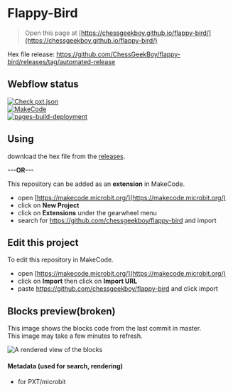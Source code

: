 # Flappy-Bird
> Open this page at [https://chessgeekboy.github.io/flappy-bird/](https://chessgeekboy.github.io/flappy-bird/)

Hex file release: https://github.com/ChessGeekBoy/flappy-bird/releases/tag/automated-release <br>

## Webflow status
[![Check pxt.json](https://github.com/ChessGeekBoy/flappy-bird/actions/workflows/cfg-check.yml/badge.svg)](https://github.com/ChessGeekBoy/flappy-bird/actions/workflows/cfg-check.yml) <br>
[![MakeCode](https://github.com/ChessGeekBoy/flappy-bird/actions/workflows/makecode.yml/badge.svg)](https://github.com/ChessGeekBoy/flappy-bird/actions/workflows/makecode.yml) <br>
[![pages-build-deployment](https://github.com/ChessGeekBoy/flappy-bird/actions/workflows/pages/pages-build-deployment/badge.svg)](https://github.com/ChessGeekBoy/flappy-bird/actions/workflows/pages/pages-build-deployment) <br>

## Using

download the hex file from the [releases](https://github.com/ChessGeekBoy/flappy-bird/releases/tag/automated-release). <br>

**---OR---** <br>

This repository can be added as an **extension** in MakeCode.<br>

* open [https://makecode.microbit.org/](https://makecode.microbit.org/) <br>
* click on **New Project** <br>
* click on **Extensions** under the gearwheel menu <br>
* search for https://github.com/chessgeekboy/flappy-bird and import <br>

## Edit this project

To edit this repository in MakeCode. <br>

* open [https://makecode.microbit.org/](https://makecode.microbit.org/) <br>
* click on **Import** then click on **Import URL** <br>
* paste https://github.com/chessgeekboy/flappy-bird and click import <br>

## Blocks preview(broken)

This image shows the blocks code from the last commit in master. <br>
This image may take a few minutes to refresh. <br>

![A rendered view of the blocks](https://github.com/chessgeekboy/flappy-bird/raw/master/.github/makecode/blocks.png) <br>

#### Metadata (used for search, rendering)

* for PXT/microbit <br>
<script src="https://makecode.com/gh-pages-embed.js"></script><script>makeCodeRender("{{ site.makecode.home_url }}", "{{ site.github.owner_name }}/{{ site.github.repository_name }}");</script>
